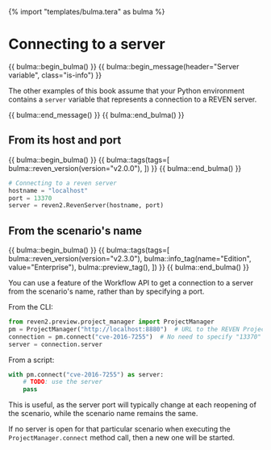 {% import "templates/bulma.tera" as bulma %}

# Connecting to a server


{{ bulma::begin_bulma() }}
{{ bulma::begin_message(header="Server variable", class="is-info") }}
<p>
    The other examples of this book assume that your Python environment contains a <code>server</code> variable that represents a connection to a REVEN server.
</p>
{{ bulma::end_message() }}
{{ bulma::end_bulma() }}

## From its host and port

{{ bulma::begin_bulma() }}
{{ bulma::tags(tags=[
  bulma::reven_version(version="v2.0.0"),
]) }}
{{ bulma::end_bulma() }}

```py
# Connecting to a reven server
hostname = "localhost"
port = 13370
server = reven2.RevenServer(hostname, port)
```

## From the scenario's name

{{ bulma::begin_bulma() }}
{{ bulma::tags(tags=[
  bulma::reven_version(version="v2.3.0"),
  bulma::info_tag(name="Edition", value="Enterprise"),
  bulma::preview_tag(),
]) }}
{{ bulma::end_bulma() }}

You can use a feature of the Workflow API to get a connection to a server from the scenario's name, rather than by specifying a port.

From the CLI:

```py
from reven2.preview.project_manager import ProjectManager
pm = ProjectManager("http://localhost:8880")  # URL to the REVEN Project Manager
connection = pm.connect("cve-2016-7255")  # No need to specify "13370"
server = connection.server
```

From a script:

```py
with pm.connect("cve-2016-7255") as server:
    # TODO: use the server
    pass
```

This is useful, as the server port will typically change at each reopening of the scenario, while the scenario name remains the same.

If no server is open for that particular scenario when executing the `ProjectManager.connect` method call, then a new one will be started.
